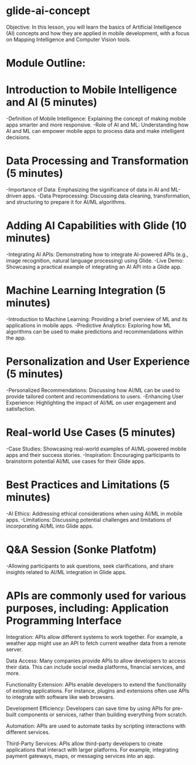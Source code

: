 # glide-ai-concept
Objective: In this lesson, you will learn the basics of Artificial Intelligence (AI) concepts and how they are applied in mobile development, with a focus on Mapping Intelligence and Computer Vision tools.

# Module Outline:

# Introduction to Mobile Intelligence and AI (5 minutes)
  -Definition of Mobile Intelligence: Explaining the concept of making mobile apps smarter and more responsive.
  -Role of AI and ML: Understanding how AI and ML can empower mobile apps to process data and make intelligent decisions.

# Data Processing and Transformation (5 minutes)
  -Importance of Data: Emphasizing the significance of data in AI and ML-driven apps.
  -Data Preprocessing: Discussing data cleaning, transformation, and structuring to prepare it for AI/ML algorithms.

# Adding AI Capabilities with Glide (10 minutes)
  -Integrating AI APIs: Demonstrating how to integrate AI-powered APIs (e.g., image recognition, natural language processing) using Glide.
  -Live Demo: Showcasing a practical example of integrating an AI API into a Glide app.

# Machine Learning Integration (5 minutes)
  -Introduction to Machine Learning: Providing a brief overview of ML and its applications in mobile apps.
  -Predictive Analytics: Exploring how ML algorithms can be used to make predictions and recommendations within the app.

# Personalization and User Experience (5 minutes)
  -Personalized Recommendations: Discussing how AI/ML can be used to provide tailored content and recommendations to users.
  -Enhancing User Experience: Highlighting the impact of AI/ML on user engagement and satisfaction.

# Real-world Use Cases (5 minutes)
  -Case Studies: Showcasing real-world examples of AI/ML-powered mobile apps and their success stories.
  -Inspiration: Encouraging participants to brainstorm potential AI/ML use cases for their Glide apps.

# Best Practices and Limitations (5 minutes)
  -AI Ethics: Addressing ethical considerations when using AI/ML in mobile apps.
  -Limitations: Discussing potential challenges and limitations of incorporating AI/ML into Glide apps.

# Q&A Session (Sonke Platfotm)
  -Allowing participants to ask questions, seek clarifications, and share insights related to AI/ML integration in Glide apps.



# APIs are commonly used for various purposes, including: Application Programming Interface

Integration: APIs allow different systems to work together. For example, a weather app might use an API to fetch current weather data from a remote server.

Data Access: Many companies provide APIs to allow developers to access their data. This can include social media platforms, financial services, and more.

Functionality Extension: APIs enable developers to extend the functionality of existing applications. For instance, plugins and extensions often use APIs to integrate with software like web browsers.

Development Efficiency: Developers can save time by using APIs for pre-built components or services, rather than building everything from scratch.

Automation: APIs are used to automate tasks by scripting interactions with different services.

Third-Party Services: APIs allow third-party developers to create applications that interact with larger platforms. For example, integrating payment gateways, maps, or messaging services into an app.
